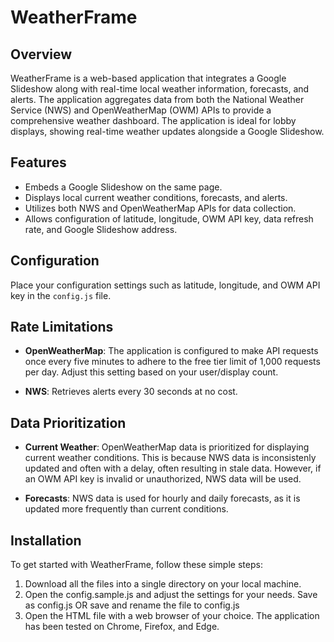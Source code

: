 # WeatherFrame

## Overview
WeatherFrame is a web-based application that integrates a Google Slideshow along with real-time local weather information, forecasts, and alerts. The application aggregates data from both the National Weather Service (NWS) and OpenWeatherMap (OWM) APIs to provide a comprehensive weather dashboard.
The application is ideal for lobby displays, showing real-time weather updates alongside a Google Slideshow.

## Features
- Embeds a Google Slideshow on the same page.
- Displays local current weather conditions, forecasts, and alerts.
- Utilizes both NWS and OpenWeatherMap APIs for data collection.
- Allows configuration of latitude, longitude, OWM API key, data refresh rate, and Google Slideshow address.

## Configuration
Place your configuration settings such as latitude, longitude, and OWM API key in the `config.js` file.

## Rate Limitations
- **OpenWeatherMap**: The application is configured to make API requests once every five minutes to adhere to the free tier limit of 1,000 requests per day. Adjust this setting based on your user/display count.
  
- **NWS**: Retrieves alerts every 30 seconds at no cost.

## Data Prioritization
- **Current Weather**: OpenWeatherMap data is prioritized for displaying current weather conditions. This is because NWS data is inconsistenly updated and often with a delay, often resulting in stale data. However, if an OWM API key is invalid or unauthorized, NWS data will be used.
  
- **Forecasts**: NWS data is used for hourly and daily forecasts, as it is updated more frequently than current conditions.

## Installation
To get started with WeatherFrame, follow these simple steps:

1. Download all the files into a single directory on your local machine.
2. Open the config.sample.js and adjust the settings for your needs. Save as config.js OR save and rename the file to config.js
3. Open the HTML file with a web browser of your choice. The application has been tested on Chrome, Firefox, and Edge.

